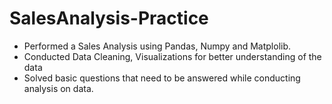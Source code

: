 # SalesAnalysis-Practice
* Performed a Sales Analysis using Pandas, Numpy and Matplolib.
* Conducted Data Cleaning, Visualizations for better understanding of the data
* Solved basic questions that need to be answered while conducting analysis on data. 
